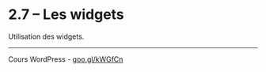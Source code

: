 # 2.7 – Les widgets

Utilisation des widgets.

******

Cours WordPress - [goo.gl/kWGfCn](https://github.com/ms-studio/cours-WP-fr/)